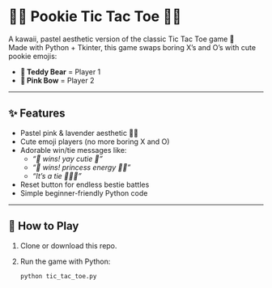 # 🎀🧸 Pookie  Tic Tac Toe 🌸✨

A kawaii, pastel aesthetic version of the classic Tic Tac Toe game 💖  
Made with Python + Tkinter, this game swaps boring X’s and O’s with cute pookie emojis:  

- **🧸 Teddy Bear** = Player 1  
- **🎀 Pink Bow** = Player 2  

---

## ✨ Features
- Pastel pink & lavender aesthetic 🎀💜  
- Cute emoji players (no more boring X and O)  
- Adorable win/tie messages like:  
  - *“🧸 wins! yay cutie 🥰”*  
  - *“🎀 wins! princess energy 👑💕”*  
  - *“It’s a tie 👯‍♀️💖”*  
- Reset button for endless bestie battles  
- Simple beginner-friendly Python code  

---

## 🌸 How to Play
1. Clone or download this repo.  
2. Run the game with Python:  

   ```bash
   python tic_tac_toe.py



